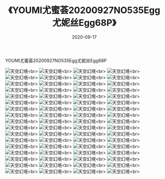 ﻿---
layout: post
title: 《YOUMI尤蜜荟20200927NO535Egg尤妮丝Egg68P》
date: 2020-09-17
img: http://photo.orgx.cf/性感/2020/YOUMI尤蜜荟20200927NO535Egg尤妮丝Egg68P/000.jpg
tags: [美女,性感,泳衣]
---

YOUMI尤蜜荟20200927NO535Egg尤妮丝Egg68P



![天空幻境](http://photo.orgx.cf/性感/2020/YOUMI尤蜜荟20200927NO535Egg尤妮丝Egg68P/001.jpg''天空幻境'')<br>
![天空幻境](http://photo.orgx.cf/性感/2020/YOUMI尤蜜荟20200927NO535Egg尤妮丝Egg68P/002.jpg''天空幻境'')<br>
![天空幻境](http://photo.orgx.cf/性感/2020/YOUMI尤蜜荟20200927NO535Egg尤妮丝Egg68P/003.jpg''天空幻境'')<br>
![天空幻境](http://photo.orgx.cf/性感/2020/YOUMI尤蜜荟20200927NO535Egg尤妮丝Egg68P/004.jpg''天空幻境'')<br>
![天空幻境](http://photo.orgx.cf/性感/2020/YOUMI尤蜜荟20200927NO535Egg尤妮丝Egg68P/005.jpg''天空幻境'')<br>
![天空幻境](http://photo.orgx.cf/性感/2020/YOUMI尤蜜荟20200927NO535Egg尤妮丝Egg68P/006.jpg''天空幻境'')<br>
![天空幻境](http://photo.orgx.cf/性感/2020/YOUMI尤蜜荟20200927NO535Egg尤妮丝Egg68P/007.jpg''天空幻境'')<br>
![天空幻境](http://photo.orgx.cf/性感/2020/YOUMI尤蜜荟20200927NO535Egg尤妮丝Egg68P/008.jpg''天空幻境'')<br>
![天空幻境](http://photo.orgx.cf/性感/2020/YOUMI尤蜜荟20200927NO535Egg尤妮丝Egg68P/009.jpg''天空幻境'')<br>
![天空幻境](http://photo.orgx.cf/性感/2020/YOUMI尤蜜荟20200927NO535Egg尤妮丝Egg68P/010.jpg''天空幻境'')<br>
![天空幻境](http://photo.orgx.cf/性感/2020/YOUMI尤蜜荟20200927NO535Egg尤妮丝Egg68P/011.jpg''天空幻境'')<br>
![天空幻境](http://photo.orgx.cf/性感/2020/YOUMI尤蜜荟20200927NO535Egg尤妮丝Egg68P/012.jpg''天空幻境'')<br>
![天空幻境](http://photo.orgx.cf/性感/2020/YOUMI尤蜜荟20200927NO535Egg尤妮丝Egg68P/013.jpg''天空幻境'')<br>
![天空幻境](http://photo.orgx.cf/性感/2020/YOUMI尤蜜荟20200927NO535Egg尤妮丝Egg68P/014.jpg''天空幻境'')<br>
![天空幻境](http://photo.orgx.cf/性感/2020/YOUMI尤蜜荟20200927NO535Egg尤妮丝Egg68P/015.jpg''天空幻境'')<br>
![天空幻境](http://photo.orgx.cf/性感/2020/YOUMI尤蜜荟20200927NO535Egg尤妮丝Egg68P/016.jpg''天空幻境'')<br>
![天空幻境](http://photo.orgx.cf/性感/2020/YOUMI尤蜜荟20200927NO535Egg尤妮丝Egg68P/017.jpg''天空幻境'')<br>
![天空幻境](http://photo.orgx.cf/性感/2020/YOUMI尤蜜荟20200927NO535Egg尤妮丝Egg68P/018.jpg''天空幻境'')<br>
![天空幻境](http://photo.orgx.cf/性感/2020/YOUMI尤蜜荟20200927NO535Egg尤妮丝Egg68P/019.jpg''天空幻境'')<br>
![天空幻境](http://photo.orgx.cf/性感/2020/YOUMI尤蜜荟20200927NO535Egg尤妮丝Egg68P/020.jpg''天空幻境'')<br>
![天空幻境](http://photo.orgx.cf/性感/2020/YOUMI尤蜜荟20200927NO535Egg尤妮丝Egg68P/021.jpg''天空幻境'')<br>
![天空幻境](http://photo.orgx.cf/性感/2020/YOUMI尤蜜荟20200927NO535Egg尤妮丝Egg68P/022.jpg''天空幻境'')<br>
![天空幻境](http://photo.orgx.cf/性感/2020/YOUMI尤蜜荟20200927NO535Egg尤妮丝Egg68P/023.jpg''天空幻境'')<br>
![天空幻境](http://photo.orgx.cf/性感/2020/YOUMI尤蜜荟20200927NO535Egg尤妮丝Egg68P/024.jpg''天空幻境'')<br>
![天空幻境](http://photo.orgx.cf/性感/2020/YOUMI尤蜜荟20200927NO535Egg尤妮丝Egg68P/025.jpg''天空幻境'')<br>
![天空幻境](http://photo.orgx.cf/性感/2020/YOUMI尤蜜荟20200927NO535Egg尤妮丝Egg68P/026.jpg''天空幻境'')<br>
![天空幻境](http://photo.orgx.cf/性感/2020/YOUMI尤蜜荟20200927NO535Egg尤妮丝Egg68P/027.jpg''天空幻境'')<br>
![天空幻境](http://photo.orgx.cf/性感/2020/YOUMI尤蜜荟20200927NO535Egg尤妮丝Egg68P/028.jpg''天空幻境'')<br>
![天空幻境](http://photo.orgx.cf/性感/2020/YOUMI尤蜜荟20200927NO535Egg尤妮丝Egg68P/029.jpg''天空幻境'')<br>
![天空幻境](http://photo.orgx.cf/性感/2020/YOUMI尤蜜荟20200927NO535Egg尤妮丝Egg68P/030.jpg''天空幻境'')<br>
![天空幻境](http://photo.orgx.cf/性感/2020/YOUMI尤蜜荟20200927NO535Egg尤妮丝Egg68P/031.jpg''天空幻境'')<br>
![天空幻境](http://photo.orgx.cf/性感/2020/YOUMI尤蜜荟20200927NO535Egg尤妮丝Egg68P/032.jpg''天空幻境'')<br>
![天空幻境](http://photo.orgx.cf/性感/2020/YOUMI尤蜜荟20200927NO535Egg尤妮丝Egg68P/033.jpg''天空幻境'')<br>
![天空幻境](http://photo.orgx.cf/性感/2020/YOUMI尤蜜荟20200927NO535Egg尤妮丝Egg68P/034.jpg''天空幻境'')<br>
![天空幻境](http://photo.orgx.cf/性感/2020/YOUMI尤蜜荟20200927NO535Egg尤妮丝Egg68P/035.jpg''天空幻境'')<br>
![天空幻境](http://photo.orgx.cf/性感/2020/YOUMI尤蜜荟20200927NO535Egg尤妮丝Egg68P/036.jpg''天空幻境'')<br>
![天空幻境](http://photo.orgx.cf/性感/2020/YOUMI尤蜜荟20200927NO535Egg尤妮丝Egg68P/037.jpg''天空幻境'')<br>
![天空幻境](http://photo.orgx.cf/性感/2020/YOUMI尤蜜荟20200927NO535Egg尤妮丝Egg68P/038.jpg''天空幻境'')<br>
![天空幻境](http://photo.orgx.cf/性感/2020/YOUMI尤蜜荟20200927NO535Egg尤妮丝Egg68P/039.jpg''天空幻境'')<br>
![天空幻境](http://photo.orgx.cf/性感/2020/YOUMI尤蜜荟20200927NO535Egg尤妮丝Egg68P/040.jpg''天空幻境'')<br>
![天空幻境](http://photo.orgx.cf/性感/2020/YOUMI尤蜜荟20200927NO535Egg尤妮丝Egg68P/041.jpg''天空幻境'')<br>
![天空幻境](http://photo.orgx.cf/性感/2020/YOUMI尤蜜荟20200927NO535Egg尤妮丝Egg68P/042.jpg''天空幻境'')<br>
![天空幻境](http://photo.orgx.cf/性感/2020/YOUMI尤蜜荟20200927NO535Egg尤妮丝Egg68P/043.jpg''天空幻境'')<br>
![天空幻境](http://photo.orgx.cf/性感/2020/YOUMI尤蜜荟20200927NO535Egg尤妮丝Egg68P/044.jpg''天空幻境'')<br>
![天空幻境](http://photo.orgx.cf/性感/2020/YOUMI尤蜜荟20200927NO535Egg尤妮丝Egg68P/045.jpg''天空幻境'')<br>
![天空幻境](http://photo.orgx.cf/性感/2020/YOUMI尤蜜荟20200927NO535Egg尤妮丝Egg68P/046.jpg''天空幻境'')<br>
![天空幻境](http://photo.orgx.cf/性感/2020/YOUMI尤蜜荟20200927NO535Egg尤妮丝Egg68P/047.jpg''天空幻境'')<br>
![天空幻境](http://photo.orgx.cf/性感/2020/YOUMI尤蜜荟20200927NO535Egg尤妮丝Egg68P/048.jpg''天空幻境'')<br>
![天空幻境](http://photo.orgx.cf/性感/2020/YOUMI尤蜜荟20200927NO535Egg尤妮丝Egg68P/049.jpg''天空幻境'')<br>
![天空幻境](http://photo.orgx.cf/性感/2020/YOUMI尤蜜荟20200927NO535Egg尤妮丝Egg68P/050.jpg''天空幻境'')<br>
![天空幻境](http://photo.orgx.cf/性感/2020/YOUMI尤蜜荟20200927NO535Egg尤妮丝Egg68P/051.jpg''天空幻境'')<br>
![天空幻境](http://photo.orgx.cf/性感/2020/YOUMI尤蜜荟20200927NO535Egg尤妮丝Egg68P/052.jpg''天空幻境'')<br>
![天空幻境](http://photo.orgx.cf/性感/2020/YOUMI尤蜜荟20200927NO535Egg尤妮丝Egg68P/053.jpg''天空幻境'')<br>
![天空幻境](http://photo.orgx.cf/性感/2020/YOUMI尤蜜荟20200927NO535Egg尤妮丝Egg68P/054.jpg''天空幻境'')<br>
![天空幻境](http://photo.orgx.cf/性感/2020/YOUMI尤蜜荟20200927NO535Egg尤妮丝Egg68P/055.jpg''天空幻境'')<br>
![天空幻境](http://photo.orgx.cf/性感/2020/YOUMI尤蜜荟20200927NO535Egg尤妮丝Egg68P/056.jpg''天空幻境'')<br>
![天空幻境](http://photo.orgx.cf/性感/2020/YOUMI尤蜜荟20200927NO535Egg尤妮丝Egg68P/057.jpg''天空幻境'')<br>
![天空幻境](http://photo.orgx.cf/性感/2020/YOUMI尤蜜荟20200927NO535Egg尤妮丝Egg68P/058.jpg''天空幻境'')<br>
![天空幻境](http://photo.orgx.cf/性感/2020/YOUMI尤蜜荟20200927NO535Egg尤妮丝Egg68P/059.jpg''天空幻境'')<br>
![天空幻境](http://photo.orgx.cf/性感/2020/YOUMI尤蜜荟20200927NO535Egg尤妮丝Egg68P/060.jpg''天空幻境'')<br>
![天空幻境](http://photo.orgx.cf/性感/2020/YOUMI尤蜜荟20200927NO535Egg尤妮丝Egg68P/061.jpg''天空幻境'')<br>
![天空幻境](http://photo.orgx.cf/性感/2020/YOUMI尤蜜荟20200927NO535Egg尤妮丝Egg68P/062.jpg''天空幻境'')<br>
![天空幻境](http://photo.orgx.cf/性感/2020/YOUMI尤蜜荟20200927NO535Egg尤妮丝Egg68P/063.jpg''天空幻境'')<br>
![天空幻境](http://photo.orgx.cf/性感/2020/YOUMI尤蜜荟20200927NO535Egg尤妮丝Egg68P/064.jpg''天空幻境'')<br>
![天空幻境](http://photo.orgx.cf/性感/2020/YOUMI尤蜜荟20200927NO535Egg尤妮丝Egg68P/065.jpg''天空幻境'')<br>
![天空幻境](http://photo.orgx.cf/性感/2020/YOUMI尤蜜荟20200927NO535Egg尤妮丝Egg68P/066.jpg''天空幻境'')<br>
![天空幻境](http://photo.orgx.cf/性感/2020/YOUMI尤蜜荟20200927NO535Egg尤妮丝Egg68P/067.jpg''天空幻境'')<br>
![天空幻境](http://photo.orgx.cf/性感/2020/YOUMI尤蜜荟20200927NO535Egg尤妮丝Egg68P/068.jpg''天空幻境'')<br>